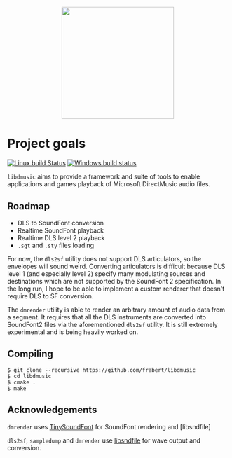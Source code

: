 <h1 align="center">
  <br>
  <img width="256" src="https://cdn.rawgit.com/frabert/libdmusic/f7aeed1b/media/logo.svg">
  <br>
</h1>

Project goals
=============
[![Linux build Status](https://travis-ci.org/frabert/libdmusic.svg?branch=master)](https://travis-ci.org/frabert/libdmusic) [![Windows build status](https://ci.appveyor.com/api/projects/status/7t7ral8wos4p7idc?svg=true)](https://ci.appveyor.com/project/frabert/libdmusic)

`libdmusic` aims to provide a framework and suite of tools to enable applications and games playback of Microsoft DirectMusic audio files.

Roadmap
-------
- DLS to SoundFont conversion
- Realtime SoundFont playback
- Realtime DLS level 2 playback
- `.sgt` and `.sty` files loading

For now, the `dls2sf` utility does not support DLS articulators, so the envelopes will sound weird. Converting articulators is difficult because DLS level 1 (and especially level 2) specify many modulating sources and destinations which are not supported by the SoundFont 2 specification. In the long run, I hope to be able to implement a custom renderer that doesn't require DLS to SF conversion.

The `dmrender` utility is able to render an arbitrary amount of audio data from a segment. It requires that all the DLS instruments are converted into SoundFont2 files via the aforementioned `dls2sf` utility. It is still extremely experimental and is being heavily worked on.

Compiling
---------

````
$ git clone --recursive https://github.com/frabert/libdmusic
$ cd libdmusic
$ cmake .
$ make
````

Acknowledgements
----------------

`dmrender` uses [TinySoundFont](https://github.com/schellingb/TinySoundFont) for SoundFont rendering and [libsndfile]

`dls2sf`, `sampledump` and `dmrender` use [libsndfile](http://www.mega-nerd.com/libsndfile/) for wave output and conversion.